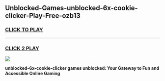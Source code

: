 
## Unblocked-Games-unblocked-6x-cookie-clicker-Play-Free-ozb13
<h3>
<a href="https://premium76.site?title=unblocked-6x-cookie-clicker&ref=12A">CLICK TO PLAY</a></h3>
<hr>

<h3>
<a href="https://premium76.site?title=unblocked-6x-cookie-clicker&ref=12A">CLICK 2 PLAY</a>
  
</h3>

<a href="https://premium76.site?title=unblocked-6x-cookie-clicker&ref=12A"><img src="https://clearcache.store/games.png"></a>


**unblocked-6x-cookie-clicker games unblocked: Your Gateway to Fun and Accessible Online Gaming**

